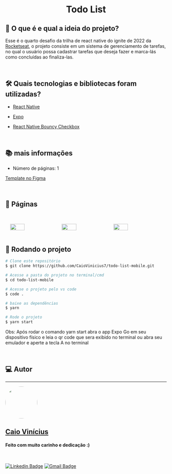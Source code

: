 <h1 align="center"> 
	Todo List
</h1>

## 💭 O que é e qual a ideia do projeto?

Esse é o quarto desafio da trilha de react native do ignite de 2022 da [Rocketseat](https://www.rocketseat.com.br/), o projeto consiste em um sistema de gerenciamento de tarefas, no qual o usuário possa cadastrar tarefas que deseja fazer e marca-lás como concluídas ao finaliza-las.

<br>

## 🛠 Quais tecnologias e bibliotecas foram utilizadas?

- [React Native](https://reactnative.dev/)

- [Expo](https://expo.dev/)

- [React Native Bouncy Checkbox](https://github.com/WrathChaos/react-native-bouncy-checkbox)

<br>

## 📚 mais informações

- Número de páginas: 1

[Template no Figma](https://www.figma.com/file/QczcrY042IoNxGsQYMUU5S/ToDo-List?t=GKBx6DOzfcjyOLP2-0)

<br>

## 📝 Páginas

<div style="display: flex; gap: 2%; flex-wrap: wrap; justify-content: center">
  <img src="https://i.imgur.com/1TBDAR0.jpg" width="30%" style="margin-top: 2rem" />

  <img src="https://i.imgur.com/skvYctF.jpg" width="30%" style="margin-top: 2rem" />
  
  <img src="https://i.imgur.com/kABxKIv.jpg" width="30%" style="margin-top: 2rem" />
</div>

<br>

## 🎲 Rodando o projeto

```bash
# Clone este repositório
$ git clone https://github.com/CaioVinicius7/todo-list-mobile.git

# Acesse a pasta do projeto no terminal/cmd
$ cd todo-list-mobile

# Acesse o projeto pelo vs code
$ code .

# baixe as dependências
$ yarn

# Rode o projeto
$ yarn start
```

Obs: Após rodar o comando yarn start abra o app Expo Go em seu dispositivo físico e leia o qr code que sera exibido no terminal ou abra seu emulador e aperte a tecla A no terminal

<br>

## 💻 Autor

---

<a href="https://www.linkedin.com/in/caio-vin%C3%ADcius-87a761200/">
 <img style="border-radius: 50%;" src="https://avatars.githubusercontent.com/u/62827681?s=400&u=f0b18831e6690a901f956d637933b9ee2dca3104&v=4" width="100px;" alt=""/>
 <br>
 <h2><b>Caio Vinícius</b></h2></a>

<h4> Feito com muito carinho e dedicação :) </h4>

<br>

[![Linkedin Badge](https://img.shields.io/badge/-caio%20vinícius-blue?style=flat-square&logo=Linkedin&logoColor=white&link=https://www.linkedin.com/in/tgmarinho/)](https://www.linkedin.com/in/caio-vin%C3%ADcius-87a761200/)
[![Gmail Badge](https://img.shields.io/badge/-caio1525pereira@gmail.com-c14438?style=flat-square&logo=Gmail&logoColor=white&link=mailto:caio1525pereira@gmail.com)](mailto:caio1525pereira@gmail.com)
